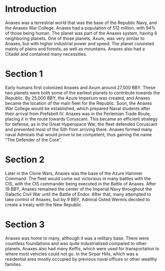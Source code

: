 # Introduction

Anaxes was a terrestrial world that was the base of the Republic Navy, and the Anaxes War College.
Anaxes had a population of 512 million, with 94% of those being human.
The planet was part of the Anaxes system, having 8 neighboring planets.
One of those planets, Axum, was very similar to Anaxes, but with higher industrial power and speed.
The planet consisted mainly of plains and forests, as well as mountains.
Anaxes also had a Citadel and contained many necessities.

# Section 1

Early humans first colonized Anaxes and Axum around 27,500 BBY.
These two planets were both some of the earliest planets to contribute towards the Republic.
By 25,000 BBY, the Azure Imperium was created, and Anaxes became the location of the main fleet for the Republic.
Soon, the Anaxes War College would be established, which prepared Naval students after their arrival from Prefsbelt IV.
Anaxes was in the Perlemian Trade Route, placing it in the route towards Coruscant.
This became an efficient strategy for defense, as in the Great Hyperspace War, the fleet defended Coruscant and prevented most of the Sith from arriving there.
Anaxes formed many naval Admirals that would prove to be competent, thus gaining the name “The Defender of the Core”.

# Section 2

Later in the Clone Wars, Anaxes was the base of the Azure Hammer Command.
The fleet would come out victorious in many battles with the CIS, with the CIS commander being executed in the Battle of Anaxes.
After 19 BBY, Anaxes remained the center of the Imperial Navy throughout the Galactic Civil War until the Battle of Endor.
After that, many attempted to take control of Anaxes, but by 9 BBY, Admiral Osted Wermis decided to create a treaty with the New Republic.

# Section 3

Anaxes was home to many, although it was a military base.
There were countless foundations and was quite industrialized compared to other planets.
Anaxes also had many Keffis, which were used for transportation to where most vehicles could not go.
In the Sirpar Hills, which was a residential area mostly occupied by previous naval offices or other wealthy families.
